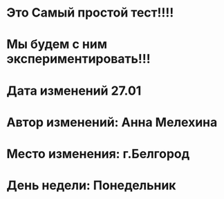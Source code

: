 # Это Самый простой тест!!!!
# Мы будем с ним экспериментировать!!!
# Дата изменений 27.01
# Автор изменений: Анна Мелехина
# Место изменения: г.Белгород
# День недели: Понедельник

